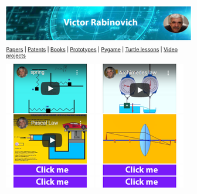 ![Header Image](https://raw.githubusercontent.com/victenna/vrabinovich/main/Images/Header.png)

[Papers](papers.md) | [Patents](patents.md) | [Books](books.md) | [Prototypes](prototypes.md) | [Pygame](pygame.md) | [Turtle lessons](turtle_lessons.md) | [Video projects](video_projects.md)

[![Pygame cover](https://raw.githubusercontent.com/victenna/vrabinovich/main/Pygame/pg1.png)](https://gumlet.tv/watch/676585ee2fbe90b354c5d973/)
[![Pygame cover](https://raw.githubusercontent.com/victenna/vrabinovich/main/Pygame/pg2.png)](https://gumlet.tv/watch/676585ee8f5e80dcc0a4caec/)
[![Pygame cover](https://raw.githubusercontent.com/victenna/vrabinovich/main/Pygame/pg3.png)](https://gumlet.tv/watch/676585ee8f5e80dcc0a4cae6/)
[![Pygame cover](https://raw.githubusercontent.com/victenna/vrabinovich/main/Pygame/pg4.png)](https://gumlet.tv/watch/676585eea080a6ad16f6270e/)
[![Pygame cover](https://raw.githubusercontent.com/victenna/vrabinovich/main/Pygame/click.png)](https://github.com/victenna/Harmonic-spring-oscillations)
[![Pygame cover](https://raw.githubusercontent.com/victenna/vrabinovich/main/Pygame/click.png)](https://github.com/victenna/Harmonic-spring-oscillations)
[![Pygame cover](https://raw.githubusercontent.com/victenna/vrabinovich/main/Pygame/click.png)](https://github.com/victenna/Harmonic-spring-oscillations)
[![Pygame cover](https://raw.githubusercontent.com/victenna/vrabinovich/main/Pygame/click.png)](https://github.com/victenna/Harmonic-spring-oscillations)









